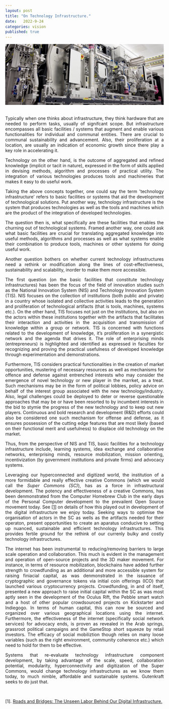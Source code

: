 ```yaml
---
layout: post
title: "On Technology Infrastructure."
date:   2022-9-24
categories: vision
published: true
---
```


<section>
	<img id ="responsive-img" src="/img/semicductor_assembly_line_pix9.PNG" alt="Robotic arm and assembly line image">
</section><br>

<section class="container">
    <p align="justify">
        Typically when one thinks about infrastructure, they think hardware that are needed to perform tasks, usually of signifcant scope. But infrastructure encompasses all basic facilities / systems that augment and enable various functionalities for individual and communal entities. There are crucial to communal sustainability and advancement. Also, their proliferation at a location, are usually an indication of economic growth since there play a key role in accelerating it.
    </p>
    <p align="justify"> 
        Technology on the other hand, is the outcome of aggregated and refined knowledge (implicit or tacit in nature), expressed in the form of skills applied in devising methods, algorithm and processes of practical utility. The integration of various technologies produces tools and machineries that makes it easy to do useful work.
    </p>
    <p align="justify"> 
        Taking the above concepts together, one could say the term 'technology infrastructure' refers to basic facilities or systems that aid the development of technological solutions. Put another way, technology infrastructure is the system that produces technologies as well as the tools and machines which are the product of the integration of developed technologies.
    </p>
    <p align="justify"> 
        The question then is, what specifically are these facilities that enables the churning out of technological systems. Framed another way, one could ask what basic facilities are crucial for translating  aggregated knowledge into useful methods, algorithms and processes as well as what systems enable their combination to produce tools, machines or other systems for doing useful work.
    </p>
    <p align="justify"> 
        Another question bothers on whether current technology infrastructures need a rethink or modification along the lines of cost-effectiveness, sustainability  and scalability, inorder to make them more accessible.
    </p>
    <p align="justify"> 
        The first question (on the basic facilities that constitute technology infrastructures) has been the focus of the field of innovation studies such as the National Innovation System (NIS) and Technology Innovation System (TIS).
        NIS focuses on the collection of institutions (both public and private) in a country whose isolated and collective activities leads to the generation and proliferation of technological artifacts (that is tools, machines, systems etc.). 
        On the other hand, TIS focuses not just on the institutions, but also on the actors within these institutions together with the artifacts that facilitates their interaction and activities in the acquisition and transmission of knowledge within a group or network. TIS is concerned with functions related to the development of knowledge, it’s proliferation in a synergistic network and the agenda that drives it. The role of enterprising minds (entrepreneurs) is highlighted and identified as expressed in faculties for recognizing and proving the practical usefulness of developed knowledge through experimentation and demonstrations.
    </p>
    <p align="justify"> 
        Furthermore, TIS considers practical functionalities in the creation of market opportunities, mustering of necessary resources  as well as mechanisms for offence and defense against entrenched interests who may consider the emergence of novel technology or new player in the marrket, as a treat. Such mechanisms may be in the form of political lobbies, policy advice on behalf of the interest group associated with the new technology/industry. Also, legal challenges could be deployed to deter or reverse questionable approaches that may be or have been resorted to by incumbent interests in the bid to stymie the progress of the new technology and to keep out new players. Continuous and bold  research and development (R&D) efforts could also be considered one such mechanism for offense and defense, as it ensures possession of the cutting edge features that are most likely (based on their functional merit and usefulness) to displace old technology on the market.
    </p>
    <p align="justify"> 
        Thus, from the perspective of NIS and TIS, basic facilities for a technology infrastructure include, learning systems, idea exchange and collaborative networks, enterprising minds, resource mobilization, mission  orienting, incentivization (by government institutions and private firms)  and advocacy systems.
    </p>
    <p align="justify">
        Leveraging our hyperconnected and digitized world, the institution of a more formidable and really effective creative Commons (which we would call the <em>Super Commons (SC)</em>), has as a force in infrastructural development. The potency and effectiveness of a creative Commons, has been denmonstrated from the Computer Homebrew Club in the early days of the Personal Computer development to the prevailent Open Source movement today. See [<a href="https://www.fordfoundation.org/work/learning/research-reports/roads-and-bridges-the-unseen-labor-behind-our-digital-infrastructure/" target="_blank">1</a>] on details of how this played out in development of the digital infrastructure we enjoy today.  Seeking ways to optimise the organisation of actors in the SC as wells as the artifacts needed for their operaton, present opportunities to create an aparatus conducive to setting up nuanced, sustainable and efficient technology infrastructures. This provides fertile ground for the rethink of our currenly bulky and costly technology infrastructures.
    </p>
    <p align="justify">   
        The internet has been instrumental to reducing/removing barriers to large scale operation and collaboration. This much is evident in the management and operation of open-source projects and the 3D maker movement. For instance, in terms of resource mobilization, blockchains  have added further strength to crowdfunding as an additional and more accessible system for raising finiacial capital, as was denmonstrated in the issuance of cryptographic and governance tokens via initial coin offerings (ICO) that launched various cryptocurrency projects. Crowdfunding, in and of itself, presented a new approach to raise initial capital within the SC as was most aptly seen in the development of the Oculus Rift, the Pebble smart watch and a host of other popular crowdsourced projects on Kickstarter and Indiegogo. In terms of human capital, this can now be sourced and organized over various geographical locations using the internet. Furthermore, the effectiveness of the internet (specifically social network services) for advocacy ends, is proven as revealed in the Arab springs, grassroot political campaigns and the GameStop short squeeze by retail investors. The efficacy of social mobiliztion though relies on many loose variables (such as the right environment, community coherence etc.) which need to hold for them to be effective.
    </p>
    <p align="justify">  
        Systems that re-evaluate technology infrastructure component development, by  taking advantage of the scale, speed, collaboration potential, modularity, hyperconnectivity and digitization of the Super Commons, would change technology infrastructures as we know them today, to  much nimble, affordable  and sustainable systems. Gutenkraft seeks to do just that.
    </p><br>
    <p>
        [1]. <a href="https://www.fordfoundation.org/work/learning/research-reports/roads-and-bridges-the-unseen-labor-behind-our-digital-infrastructure/" target="_blank">Roads and Bridges: The Unseen Labor Behind Our Digital Infrastructure.</a>
    </p>
</section>